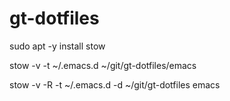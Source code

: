 # gt-dotfiles

sudo apt -y install stow

stow -v -t ~/.emacs.d ~/git/gt-dotfiles/emacs

stow -v -R -t ~/.emacs.d -d ~/git/gt-dotfiles emacs  

